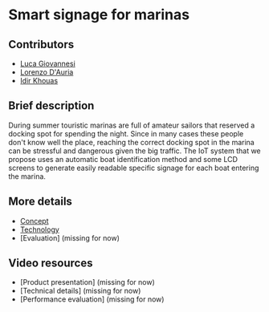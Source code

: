 # Smart signage for marinas

## Contributors

- [Luca Giovannesi](https://www.linkedin.com/in/luca-giovannesi-48680519b)
- [Lorenzo D'Auria](https://www.linkedin.com/in/lorenzo-dauria-57285617h)
- [Idir Khouas](https://www.linkedin.com/in/idir-khouas-7b9269199)

## Brief description

During summer touristic marinas are full of amateur sailors that reserved a docking spot for spending the night. Since in many cases these people don't know well the place, reaching the correct docking spot in the marina can be stressful and dangerous given the big traffic. The IoT system that we propose uses an automatic boat identification method and some LCD screens to generate easily readable specific signage for each boat entering the marina.

## More details

- [Concept](./Concept.md)
- [Technology](./Technology.md)
- [Evaluation] (missing for now)

## Video resources

- [Product presentation] (missing for now)
- [Technical details] (missing for now)
- [Performance evaluation] (missing for now)

